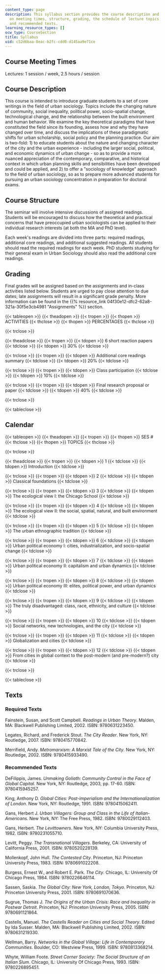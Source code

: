 ```yaml
---
content_type: page
description: This syllabus section provides the course description and information
  on meeting times, structure, grading, the schedule of lecture topics, required texts,
  and recommended texts.
learning_resource_types: []
ocw_type: CourseSection
title: Syllabus
uid: c52d6baa-8eac-b2fc-cdd0-d145aa9e71ce
---
```


Course Meeting Times
--------------------

Lectures: 1 session / week, 2.5 hours / session

Course Description
------------------

This course is intended to introduce graduate students to a set of core writings in the field of urban sociology. Topics include the changing nature of community, social inequality, political power, socio-spatial change, technological change, and the relationship between the built environment and human behavior. We examine the key theoretical paradigms that have constituted the field since its founding, assess how and why they have changed over time, and discuss the implications of these paradigmatic shifts for urban scholarship, social policy and the planning practice. Our aim is two-fold: 1) to educate students about the nature and changing character of the city and the urban experience - including the larger social, political, and economic dynamics of urban change - so as to provide a more nuanced appreciation of the contemporary, comparative, and historical context in which urban planning skills and sensibilities have been developed and could be applied, and 2) to offer a "sociology of knowledge" approach to the field of urban sociology, so as to prepare more advanced students for pursuing an urban sociology concentration in preparation for doctoral exams.

Course Structure
----------------

The seminar will involve intensive discussions of assigned readings. Students will be encouraged to discuss how the theoretical and practical concerns that have preoccupied urban sociologists can be applied to their individual research interests (at both the MA and PhD level).

Each week's readings are divided into three parts: required readings, additional core readings, and additional suggested readings. All students should read the required readings for each week. PhD students studying for their general exam in Urban Sociology should also read the additional core readings.

Grading
-------

Final grades will be assigned based on the assignments and in-class activities listed below. Students are urged to pay close attention to due dates; late assignments will result in a significant grade penalty. More information can be found in the {{% resource_link 04f30e12-dfc2-62a8-321a-30f5e3cb4981 "Assignments" %}} section.

{{< tableopen >}}
{{< theadopen >}}
{{< tropen >}}
{{< thopen >}}
ACTIVITIES
{{< thclose >}}
{{< thopen >}}
PERCENTAGES
{{< thclose >}}

{{< trclose >}}

{{< theadclose >}}
{{< tropen >}}
{{< tdopen >}}
6 short reaction papers
{{< tdclose >}}
{{< tdopen >}}
30%
{{< tdclose >}}

{{< trclose >}}
{{< tropen >}}
{{< tdopen >}}
Additional core readings summary
{{< tdclose >}}
{{< tdopen >}}
20%
{{< tdclose >}}

{{< trclose >}}
{{< tropen >}}
{{< tdopen >}}
Class participation
{{< tdclose >}}
{{< tdopen >}}
10%
{{< tdclose >}}

{{< trclose >}}
{{< tropen >}}
{{< tdopen >}}
Final research proposal or paper
{{< tdclose >}}
{{< tdopen >}}
40%
{{< tdclose >}}

{{< trclose >}}

{{< tableclose >}}

Calendar
--------

{{< tableopen >}}
{{< theadopen >}}
{{< tropen >}}
{{< thopen >}}
SES #
{{< thclose >}}
{{< thopen >}}
TOPICS
{{< thclose >}}

{{< trclose >}}

{{< theadclose >}}
{{< tropen >}}
{{< tdopen >}}
1
{{< tdclose >}}
{{< tdopen >}}
Introduction
{{< tdclose >}}

{{< trclose >}}
{{< tropen >}}
{{< tdopen >}}
2
{{< tdclose >}}
{{< tdopen >}}
Classical foundations
{{< tdclose >}}

{{< trclose >}}
{{< tropen >}}
{{< tdopen >}}
3
{{< tdclose >}}
{{< tdopen >}}
The ecological view I: the Chicago School
{{< tdclose >}}

{{< trclose >}}
{{< tropen >}}
{{< tdopen >}}
4
{{< tdclose >}}
{{< tdopen >}}
The ecological view II: the social, spatial, natural, and built environment
{{< tdclose >}}

{{< trclose >}}
{{< tropen >}}
{{< tdopen >}}
5
{{< tdclose >}}
{{< tdopen >}}
The urban ethnographic tradition
{{< tdclose >}}

{{< trclose >}}
{{< tropen >}}
{{< tdopen >}}
6
{{< tdclose >}}
{{< tdopen >}}
Urban political economy I: cities, industrialization, and socio-spatial change
{{< tdclose >}}

{{< trclose >}}
{{< tropen >}}
{{< tdopen >}}
7
{{< tdclose >}}
{{< tdopen >}}
Urban political economy II: capitalism and urban dynamics
{{< tdclose >}}

{{< trclose >}}
{{< tropen >}}
{{< tdopen >}}
8
{{< tdclose >}}
{{< tdopen >}}
Urban political economy III: elites, political power, and urban dynamics
{{< tdclose >}}

{{< trclose >}}
{{< tropen >}}
{{< tdopen >}}
9
{{< tdclose >}}
{{< tdopen >}}
The truly disadvantaged: class, race, ethnicity, and culture
{{< tdclose >}}

{{< trclose >}}
{{< tropen >}}
{{< tdopen >}}
10
{{< tdclose >}}
{{< tdopen >}}
Social networks, new technologies, and the city
{{< tdclose >}}

{{< trclose >}}
{{< tropen >}}
{{< tdopen >}}
11
{{< tdclose >}}
{{< tdopen >}}
Globalization and cities
{{< tdclose >}}

{{< trclose >}}
{{< tropen >}}
{{< tdopen >}}
12
{{< tdclose >}}
{{< tdopen >}}
From cities in global context to the post-modern (and pre-modern?) city
{{< tdclose >}}

{{< trclose >}}

{{< tableclose >}}

Texts
-----

### Required Texts

Fainstein, Susan, and Scott Campbell. _Readings in Urban Theory_. Malden, MA: Blackwell Publishing Limited, 2002. ISBN: 9780631223450.

Legates, Richard, and Frederick Stout. _The City Reader_. New York, NY: Routledge, 2007. ISBN: 9780415770842.

Merrifield, Andy. _Metromarxism: A Marxist Tale of the City_. New York, NY: Routledge, 2002. ISBN: 9780415933490.

### Recommended Texts

DeFilippis, James. _Unmaking Goliath: Community Control in the Face of Global Capital._ New York, NY: Routledge, 2003, pp. 17-60. ISBN: 9780415945257.

King, Anthony D. _Global Cities: Post-imperialism and the Internationalization of London_. New York, NY: Routledge, 1991. ISBN: 9780415062411.

Gans, Herbert J. _Urban Villagers: Group and Class in the Life of Italian-Americans_. New York, NY: The Free Press, 1982. ISBN: 9780029112403.

Gans, Herbert. _The Levittowners_. New York, NY: Columbia University Press, 1982. ISBN: 9780231055710.

Levitt, Peggy. _The Transnational Villagers_. Berkeley, CA: University of California Press, 2001. ISBN: 9780520228139.

Mollenkopf, John Hull. _The Contested City_. Princeton, NJ: Princeton University Press, 1983. ISBN: 9780691022208.

Burgess, Ernest W., and Robert E. Park. _The City_. Chicago, IL: University Of Chicago Press, 1984. ISBN: 9780226646114.

Sassen, Saskia. _The Global City: New York, London, Tokyo_. Princeton, NJ: Princeton University Press, 2001. ISBN: 9780691070636.

Sugrue, Thomas J. _The Origins of the Urban Crisis: Race and Inequality in Postwar Detroit_. Princeton, NJ: Princeton University Press, 2005. ISBN: 9780691121864.

Castells, Manuel. _The Castells Reader on Cities and Social Theory_. Edited by Ida Susser. Malden, MA: Blackwell Publishing Limited, 2002. ISBN: 9780631219330.

Wellman, Barry. _Networks in the Global Village: Life in Contemporary Communities_. Boulder, CO: Westview Press, 1999. ISBN: 9780813368214.

Whyte, William Foote. _Street Corner Society: The Social Structure of an Italian Slum_. Chicago, IL: University Of Chicago Press, 1993. ISBN: 9780226895451.